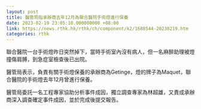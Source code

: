 ```yaml
---
layout: post
title: 醫管局指承辦商去年12月為聯合醫院手術燈進行保養
date: 2023-02-19 23:05:10.000000000 +08:00
link: https://news.rthk.hk/rthk/ch/component/k2/1688544-20230219.htm
categories: rthk
---
```


聯合醫院一台手術燈昨日突然掉下，當時手術室內沒有病人，但一名麻醉助理被燈撞傷肩膊，到急症室檢查後已出院。

醫管局表示，負責有關手術燈保養的承辦商為Getinge，燈的牌子為Maquet，聯合醫院的手術燈去年12月曾進行保養。

醫管局委託一名工程專家協助分析事件成因，獨立調查專家為林超雄，又責成承辦商深入調查確定事件成因，並於完成後提交報告。
